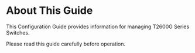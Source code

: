 # About This Guide

This Configuration Guide provides information for managing T2600G Series Switches.

Please read this guide carefully before operation.

